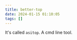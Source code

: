 ```yaml
---
title: better-top
date: 2024-01-15 01:10:05
tags: []
---
```

It's called `asitop`. A cmd line tool.

